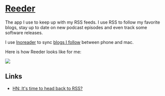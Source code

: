 # [Reeder](http://reederapp.com/mac/)

The app I use to keep up with my RSS feeds. I use RSS to follow my favorite blogs, stay up to date on new podcast episodes and even track some software releases.

I use [Inoreader](https://www.inoreader.com) to sync [blogs I follow](../../research/blogs.md) between phone and mac.

Here is how Reeder looks like for me:

![](https://i.imgur.com/UBVuAIC.png)

## Links

- [HN: It's time to head back to RSS?](https://news.ycombinator.com/item?id=16721690)
